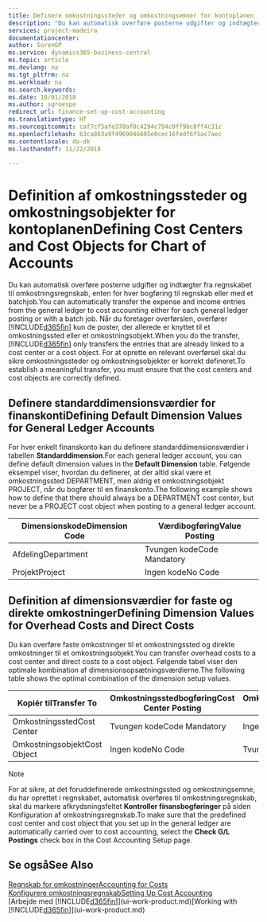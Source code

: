 ```yaml
---
title: Definere omkostningssteder og omkostningsemner for kontoplanen | Microsoft Docs
description: "Du kan automatisk overføre posterne udgifter og indtægter fra regnskabet til omkostningsregnskab, enten for hver bogføring til regnskab eller med et batchjob. Når du foretager overførslen, overfører systemet kun de poster, der allerede er knyttet til et omkostningssted eller et omkostningsobjekt. For at oprette en relevant overførsel skal du sikre omkostningssteder og omkostningsobjekter er korrekt defineret."
services: project-madeira
documentationcenter: 
author: SorenGP
ms.service: dynamics365-business-central
ms.topic: article
ms.devlang: na
ms.tgt_pltfrm: na
ms.workload: na
ms.search.keywords: 
ms.date: 10/01/2018
ms.author: sgroespe
redirect_url: finance-set-up-cost-accounting
ms.translationtype: HT
ms.sourcegitcommit: caf7cf5afe370af0c4294c794c0ff9bc8ff4c31c
ms.openlocfilehash: b3ca863a9f4969046695e0cec16fedf6f5ac7aec
ms.contentlocale: da-dk
ms.lasthandoff: 11/22/2018

---
```

# <a name="defining-cost-centers-and-cost-objects-for-chart-of-accounts"></a><span data-ttu-id="549c7-105">Definition af omkostningssteder og omkostningsobjekter for kontoplanen</span><span class="sxs-lookup"><span data-stu-id="549c7-105">Defining Cost Centers and Cost Objects for Chart of Accounts</span></span>
<span data-ttu-id="549c7-106">Du kan automatisk overføre posterne udgifter og indtægter fra regnskabet til omkostningsregnskab, enten for hver bogføring til regnskab eller med et batchjob.</span><span class="sxs-lookup"><span data-stu-id="549c7-106">You can automatically transfer the expense and income entries from the general ledger to cost accounting either for each general ledger posting or with a batch job.</span></span> <span data-ttu-id="549c7-107">Når du foretager overførslen, overfører [!INCLUDE[d365fin](includes/d365fin_md.md)] kun de poster, der allerede er knyttet til et omkostningssted eller et omkostningsobjekt.</span><span class="sxs-lookup"><span data-stu-id="549c7-107">When you do the transfer, [!INCLUDE[d365fin](includes/d365fin_md.md)] only transfers the entries that are already linked to a cost center or a cost object.</span></span> <span data-ttu-id="549c7-108">For at oprette en relevant overførsel skal du sikre omkostningssteder og omkostningsobjekter er korrekt defineret.</span><span class="sxs-lookup"><span data-stu-id="549c7-108">To establish a meaningful transfer, you must ensure that the cost centers and cost objects are correctly defined.</span></span>  

## <a name="defining-default-dimension-values-for-general-ledger-accounts"></a><span data-ttu-id="549c7-109">Definere standarddimensionsværdier for finanskonti</span><span class="sxs-lookup"><span data-stu-id="549c7-109">Defining Default Dimension Values for General Ledger Accounts</span></span>  
<span data-ttu-id="549c7-110">For hver enkelt finanskonto kan du definere standarddimensionsværdier i tabellen **Standarddimension**.</span><span class="sxs-lookup"><span data-stu-id="549c7-110">For each general ledger account, you can define default dimension values in the **Default Dimension** table.</span></span> <span data-ttu-id="549c7-111">Følgende eksempel viser, hvordan du definerer, at der altid skal være et omkostningssted DEPARTMENT, men aldrig et omkostningsobjekt PROJECT, når du bogfører til en finanskonto.</span><span class="sxs-lookup"><span data-stu-id="549c7-111">The following example shows how to define that there should always be a DEPARTMENT cost center, but never be a PROJECT cost object when posting to a general ledger account.</span></span>  

|<span data-ttu-id="549c7-112">**Dimensionskode**</span><span class="sxs-lookup"><span data-stu-id="549c7-112">**Dimension Code**</span></span>|<span data-ttu-id="549c7-113">**Værdibogføring**</span><span class="sxs-lookup"><span data-stu-id="549c7-113">**Value Posting**</span></span>|  
|------------------------------------------|-----------------------------------------|  
|<span data-ttu-id="549c7-114">Afdeling</span><span class="sxs-lookup"><span data-stu-id="549c7-114">Department</span></span>|<span data-ttu-id="549c7-115">Tvungen kode</span><span class="sxs-lookup"><span data-stu-id="549c7-115">Code Mandatory</span></span>|  
|<span data-ttu-id="549c7-116">Projekt</span><span class="sxs-lookup"><span data-stu-id="549c7-116">Project</span></span>|<span data-ttu-id="549c7-117">Ingen kode</span><span class="sxs-lookup"><span data-stu-id="549c7-117">No Code</span></span>|  

## <a name="defining-dimension-values-for-overhead-costs-and-direct-costs"></a><span data-ttu-id="549c7-118">Definition af dimensionsværdier for faste og direkte omkostninger</span><span class="sxs-lookup"><span data-stu-id="549c7-118">Defining Dimension Values for Overhead Costs and Direct Costs</span></span>  
 <span data-ttu-id="549c7-119">Du kan overføre faste omkostninger til et omkostningssted og direkte omkostninger til et omkostningsobjekt.</span><span class="sxs-lookup"><span data-stu-id="549c7-119">You can transfer overhead costs to a cost center and direct costs to a cost object.</span></span> <span data-ttu-id="549c7-120">Følgende tabel viser den optimale kombination af dimensionsopsætningsværdierne.</span><span class="sxs-lookup"><span data-stu-id="549c7-120">The following table shows the optimal combination of the dimension setup values.</span></span>  

|<span data-ttu-id="549c7-121">Kopiér til</span><span class="sxs-lookup"><span data-stu-id="549c7-121">Transfer To</span></span>|<span data-ttu-id="549c7-122">Omkostningsstedbogføring</span><span class="sxs-lookup"><span data-stu-id="549c7-122">Cost Center Posting</span></span>|<span data-ttu-id="549c7-123">Omkostningsobjektbogføring</span><span class="sxs-lookup"><span data-stu-id="549c7-123">Cost Object Posting</span></span>|  
|-----------------|-------------------------|-------------------------|  
|<span data-ttu-id="549c7-124">Omkostningssted</span><span class="sxs-lookup"><span data-stu-id="549c7-124">Cost Center</span></span>|<span data-ttu-id="549c7-125">Tvungen kode</span><span class="sxs-lookup"><span data-stu-id="549c7-125">Code Mandatory</span></span>|<span data-ttu-id="549c7-126">Ingen kode</span><span class="sxs-lookup"><span data-stu-id="549c7-126">No Code</span></span>|  
|<span data-ttu-id="549c7-127">Omkostningsobjekt</span><span class="sxs-lookup"><span data-stu-id="549c7-127">Cost Object</span></span>|<span data-ttu-id="549c7-128">Ingen kode</span><span class="sxs-lookup"><span data-stu-id="549c7-128">No Code</span></span>|<span data-ttu-id="549c7-129">Tvungen kode</span><span class="sxs-lookup"><span data-stu-id="549c7-129">Code Mandatory</span></span>|  

> [!NOTE]  
>  <span data-ttu-id="549c7-130">For at sikre, at det foruddefinerede omkostningssted og omkostningsemne, du har oprettet i regnskabet, automatisk overføres til omkostningsregnskab, skal du markere afkrydsningsfeltet **Kontroller finansbogføringer** på siden Konfiguration af omkostningsregnskab.</span><span class="sxs-lookup"><span data-stu-id="549c7-130">To make sure that the predefined cost center and cost object that you set up in the general ledger are automatically carried over to cost accounting, select the **Check G/L Postings** check box in the Cost Accounting Setup page.</span></span>  

## <a name="see-also"></a><span data-ttu-id="549c7-131">Se også</span><span class="sxs-lookup"><span data-stu-id="549c7-131">See Also</span></span>  
[<span data-ttu-id="549c7-132">Regnskab for omkostninger</span><span class="sxs-lookup"><span data-stu-id="549c7-132">Accounting for Costs</span></span>](finance-manage-cost-accounting.md)  
[<span data-ttu-id="549c7-133">Konfigurere omkostningsregnskab</span><span class="sxs-lookup"><span data-stu-id="549c7-133">Setting Up Cost Accounting</span></span>](finance-set-up-cost-accounting.md)  
<span data-ttu-id="549c7-134">[Arbejde med [!INCLUDE[d365fin](includes/d365fin_md.md)]](ui-work-product.md)</span><span class="sxs-lookup"><span data-stu-id="549c7-134">[Working with [!INCLUDE[d365fin](includes/d365fin_md.md)]](ui-work-product.md)</span></span>

